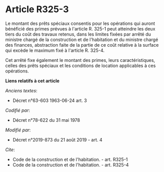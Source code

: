 # Article R325-3

Le montant des prêts spéciaux consentis pour les opérations qui auront bénéficié des primes prévues à l'article R. 325-1 peut
atteindre les deux tiers du coût des travaux retenus, dans les limites fixées par arrêté du ministre chargé de la
construction et de l'habitation et du ministre chargé des finances, abstraction faite de la partie de ce coût relative à la
surface qui excède le maximum fixé à l'article R. 325-4. 

Cet arrêté fixe également le montant des primes, leurs caractéristiques, celles des prêts spéciaux et les conditions de
location applicables à ces opérations.

**Liens relatifs à cet article**

_Anciens textes_:

  - Décret n°63-603 1963-06-24 art. 3

_Codifié par_:

  - Décret n°78-622 du 31 mai 1978

_Modifié par_:

  - Décret n°2019-873 du 21 août 2019 - art. 4

_Cite_:

  - Code de la construction et de l'habitation. - art. R325-1
  - Code de la construction et de l'habitation. - art. R325-4
